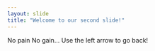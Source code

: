 ```yaml
---
layout: slide
title: "Welcome to our second slide!"
---
```

No pain No gain...
Use the left arrow to go back!
